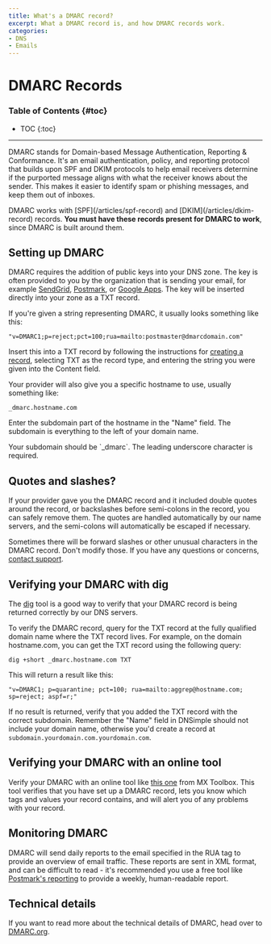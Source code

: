 ```yaml
---
title: What's a DMARC record?
excerpt: What a DMARC record is, and how DMARC records work.
categories:
- DNS
- Emails
---
```


# DMARC Records

### Table of Contents {#toc}

* TOC
{:toc}

---

DMARC stands for Domain-based Message Authentication, Reporting & Conformance. It's an email authentication, policy, and reporting protocol that builds upon SPF and DKIM protocols to help email receivers determine if the purported message aligns with what the receiver knows about the sender. This makes it easier to identify spam or phishing messages, and keep them out of inboxes.

<info>
DMARC works with [SPF](/articles/spf-record) and [DKIM](/articles/dkim-record) records. <strong>You must have these records present for DMARC to work</strong>, since DMARC is built around them.
</info>


## Setting up DMARC

DMARC requires the addition of public keys into your DNS zone. The key is often provided to you by the organization that is sending your email, for example [SendGrid](https://sendgrid.com/docs/glossary/dmarc/), [Postmark](https://postmarkapp.com/guides/dmarc?utm_source=dmarc&utm_medium=web&utm_campaign=nav#how-do-i-implement-dmarc-on-my-domain), or [Google Apps](https://support.google.com/a/answer/2466563). The key will be inserted directly into your zone as a TXT record.

If you're given a string representing DMARC, it usually looks something like this:

```
"v=DMARC1;p=reject;pct=100;rua=mailto:postmaster@dmarcdomain.com"
```

Insert this into a TXT record by following the instructions for [creating a record](/articles/record-editor/#create-a-record), selecting TXT as the record type, and entering the string you were given into the Content field.

Your provider will also give you a specific hostname to use, usually something like:

```
_dmarc.hostname.com
```

Enter the subdomain part of the hostname in the "Name" field. The subdomain is everything to the left of your domain name.

<tip>
Your subdomain should be `_dmarc`. The leading underscore character is required.
</tip>


## Quotes and slashes?

If your provider gave you the DMARC record and it included double quotes around the record, or backslashes before semi-colons in the record, you can safely remove them. The quotes are handled automatically by our name servers, and the semi-colons will automatically be escaped if necessary.

Sometimes there will be forward slashes or other unusual characters in the DMARC record. Don't modify those. If you have any questions or concerns, [contact support](https://dnsimple.com/contact).


## Verifying your DMARC with dig

The [dig](/articles/how-dig/) tool is a good way to verify that your DMARC record is being returned correctly by our DNS servers.

To verify the DMARC record, query for the TXT record at the fully qualified domain name where the TXT record lives. For example, on the domain hostname.com, you can get the TXT record using the following query:


```
dig +short _dmarc.hostname.com TXT
```

This will return a result like this:

```
"v=DMARC1; p=quarantine; pct=100; rua=mailto:aggrep@hostname.com; sp=reject; aspf=r;"
```

If no result is returned, verify that you added the TXT record with the correct subdomain. Remember the "Name" field in DNSimple should not include your domain name, otherwise you'd create a record at `subdomain.yourdomain.com.yourdomain.com`.


## Verifying your DMARC with an online tool

Verify your DMARC with an online tool like [this one](https://mxtoolbox.com/dmarc.aspxk) from MX Toolbox. This tool verifies that you have set up a DMARC record, lets you know which tags and values your record contains, and will alert you of any problems with your record.

## Monitoring DMARC

DMARC will send daily reports to the email specified in the RUA tag to provide an overview of email traffic. These reports are sent in XML format, and can be difficult to read - it's recommended you use a free tool like [Postmark's reporting](https://dmarc.postmarkapp.com/) to provide a weekly, human-readable report.


## Technical details

If you want to read more about the technical details of DMARC, head over to [DMARC.org](https://dmarc.org/).
